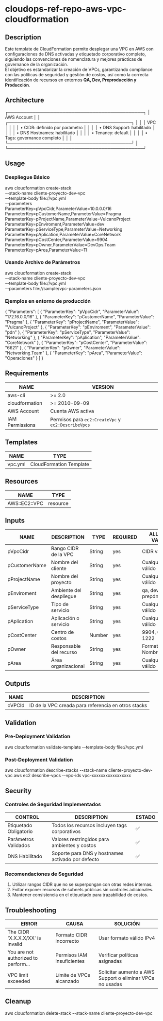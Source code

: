 # cloudops-ref-repo-aws-vpc-cloudformation

## Description
Este template de CloudFormation permite desplegar una VPC en AWS con configuraciones de DNS activadas y etiquetado corporativo completo, siguiendo las convenciones de nomenclatura y mejores prácticas de governance de la organización.  
El objetivo es estandarizar la creación de VPCs, garantizando compliance con las políticas de seguridad y gestión de costos, así como la correcta identificación de recursos en entornos **QA, Dev, Preproducción y Producción**.

## Architecture
┌─────────────────────────────────────────────┐
│ AWS Account │
│ ┌─────────────────────────────────────────┐ │
│ │ VPC │ │
│ │ • CIDR: definido por parámetro │ │
│ │ • DNS Support: habilitado │ │
│ │ • DNS Hostnames: habilitado │ │
│ │ • Tenancy: default │ │
│ │ • Tags: governance completo │ │
│ └─────────────────────────────────────────┘ │
└─────────────────────────────────────────────┘

## Usage
### Despliegue Básico
aws cloudformation create-stack \
  --stack-name cliente-proyecto-dev-vpc \
  --template-body file://vpc.yml \
  --parameters \
    ParameterKey=pVpcCidr,ParameterValue=10.0.0.0/16 \
    ParameterKey=pCustomerName,ParameterValue=Pragma \
    ParameterKey=pProjectName,ParameterValue=VulcanoProject \
    ParameterKey=pEnviroment,ParameterValue=dev \
    ParameterKey=pServiceType,ParameterValue=Networking \
    ParameterKey=pAplication,ParameterValue=CoreNetwork \
    ParameterKey=pCostCenter,ParameterValue=9904 \
    ParameterKey=pOwner,ParameterValue=DevOps.Team \
    ParameterKey=pArea,ParameterValue=TI

### Usando Archivo de Parámetros
aws cloudformation create-stack \
  --stack-name cliente-proyecto-dev-vpc \
  --template-body file://vpc.yml \
  --parameters file://sample/vpc-parameters.json

### Ejemplos en entorno de producción
{
  "Parameters": [
    { "ParameterKey": "pVpcCidr", "ParameterValue": "172.16.0.0/16" },
    { "ParameterKey": "pCustomerName", "ParameterValue": "Pragma" },
    { "ParameterKey": "pProjectName", "ParameterValue": "VulcanoProject" },
    { "ParameterKey": "pEnviroment", "ParameterValue": "pdn" },
    { "ParameterKey": "pServiceType", "ParameterValue": "Networking" },
    { "ParameterKey": "pAplication", "ParameterValue": "CoreNetwork" },
    { "ParameterKey": "pCostCenter", "ParameterValue": "6621" },
    { "ParameterKey": "pOwner", "ParameterValue": "Networking.Team" },
    { "ParameterKey": "pArea", "ParameterValue": "Operaciones" }
  ]
}

## Requirements
|       NAME      |                     VERSION                        |
| --------------- | -------------------------------------------------- |
| aws-cli         | >= 2.0                                             |
| cloudformation  | >= 2010-09-09                                      |
| AWS Account     | Cuenta AWS activa                                  |
| IAM Permissions | Permisos para `ec2:CreateVpc` y `ec2:DescribeVpcs` |

## Templates
|  NAME   |           TYPE          |
| ------- | ----------------------- |
| vpc.yml | CloudFormation Template |

## Resources
|      NAME     |   TYPE   |
| ------------- | -------- |
| AWS::EC2::VPC | resource |

## Inputs
|     NAME      |       DESCRIPTION       |  TYPE  | REQUIRED |      ALLOWED VALUES      |
| ------------- | ----------------------- | ------ | -------- | ------------------------ |
| pVpcCidr      | Rango CIDR de la VPC    | String | yes      | CIDR válido              |
| pCustomerName | Nombre del cliente      | String | yes      | Cualquier string válido  |
| pProjectName  | Nombre del proyecto     | String | yes      | Cualquier string válido  |
| pEnviroment   | Ambiente del despliegue | String | yes      | qa, dev, pdn, prepdn     |
| pServiceType  | Tipo de servicio        | String | yes      | Cualquier string válido  |
| pAplication   | Aplicación o servicio   | String | yes      | Cualquier string válido  |
| pCostCenter   | Centro de costos        | Number | yes      | 9904, 6621, 1222         |
| pOwner        | Responsable del recurso | String | yes      | Formato: Nombre.Apellido |
| pArea         | Área organizacional     | String | yes      | Cualquier string válido  |

## Outputs
| NAME   | DESCRIPTION                                         |
| ------ | --------------------------------------------------- |
| oVPCId | ID de la VPC creada para referencia en otros stacks |

## Validation
### Pre-Deployment Validation
aws cloudformation validate-template --template-body file://vpc.yml

### Post-Deployment Validation
aws cloudformation describe-stacks --stack-name cliente-proyecto-dev-vpc
aws ec2 describe-vpcs --vpc-ids vpc-xxxxxxxxxxxxxxxxx

## Security
### Controles de Seguridad Implementados
| CONTROL                | DESCRIPTION                                       | ESTADO |
| ---------------------- | ------------------------------------------------- | ------ |
| Etiquetado Obligatorio | Todos los recursos incluyen tags corporativos     | ✅      |
| Parámetros Validados   | Valores restringidos para ambientes y costos      | ✅      |
| DNS Habilitado         | Soporte para DNS y hostnames activado por defecto | ✅      |

### Recomendaciones de Seguridad
1. Utilizar rangos CIDR que no se superpongan con otras redes internas.
2. Evitar exponer recursos de subnets públicas sin controles adicionales.
3. Mantener consistencia en el etiquetado para trazabilidad de costos.

## Troubleshooting
| ERROR                                | CAUSA                      | SOLUCIÓN                                                  |
| ------------------------------------ | -------------------------- | --------------------------------------------------------- |
| The CIDR 'X.X.X.X/XX' is invalid     | Formato CIDR incorrecto    | Usar formato válido IPv4                                  |
| You are not authorized to perform... | Permisos IAM insuficientes | Verificar políticas asignadas                             |
| VPC limit exceeded                   | Límite de VPCs alcanzado   | Solicitar aumento a AWS Support o eliminar VPCs no usadas |

## Cleanup
aws cloudformation delete-stack --stack-name cliente-proyecto-dev-vpc














